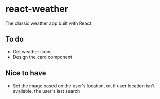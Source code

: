 # react-weather

The classic weather app built with React.

## To do

* Get weather icons
* Design the card component

## Nice to have

* Set the image based on the user's location, or, if user location isn't available, the user's last search
